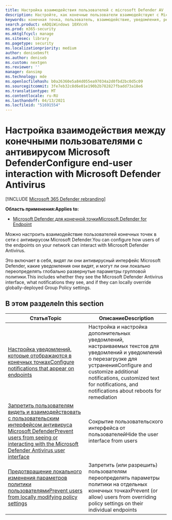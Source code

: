 ```yaml
---
title: Настройка взаимодействия пользователей с microsoft Defender AV
description: Настройте, как конечные пользователи взаимодействуют с Microsoft Defender AV, какие уведомления они видят и могут ли они переопределять параметры.
keywords: конечная точка, пользователь, взаимодействие, уведомления, режим блокировки пользовательского интерфейса, режим безголовые, интерфейс скрыть
search.product: eADQiWindows 10XVcnh
ms.prod: m365-security
ms.mktglfcycl: manage
ms.sitesec: library
ms.pagetype: security
ms.localizationpriority: medium
author: denisebmsft
ms.author: deniseb
ms.custom: nextgen
ms.reviewer: ''
manager: dansimp
ms.technology: mde
ms.openlocfilehash: b0a26360e5a84d055ea97034a2d0fbd2bc0d5c09
ms.sourcegitcommit: 3fe7eb32c8d6e01e190b2b782827fbadd73a18e6
ms.translationtype: MT
ms.contentlocale: ru-RU
ms.lasthandoff: 04/13/2021
ms.locfileid: "51691554"
---
```

# <a name="configure-end-user-interaction-with-microsoft-defender-antivirus"></a><span data-ttu-id="df372-104">Настройка взаимодействия между конечными пользователями с антивирусом Microsoft Defender</span><span class="sxs-lookup"><span data-stu-id="df372-104">Configure end-user interaction with Microsoft Defender Antivirus</span></span>

[!INCLUDE [Microsoft 365 Defender rebranding](../../includes/microsoft-defender.md)]


<span data-ttu-id="df372-105">**Область применения:**</span><span class="sxs-lookup"><span data-stu-id="df372-105">**Applies to:**</span></span>

- [<span data-ttu-id="df372-106">Microsoft Defender для конечной точки</span><span class="sxs-lookup"><span data-stu-id="df372-106">Microsoft Defender for Endpoint</span></span>](/microsoft-365/security/defender-endpoint/)

<span data-ttu-id="df372-107">Можно настроить взаимодействие пользователей конечных точек в сети с антивирусом Microsoft Defender.</span><span class="sxs-lookup"><span data-stu-id="df372-107">You can configure how users of the endpoints on your network can interact with Microsoft Defender Antivirus.</span></span>

<span data-ttu-id="df372-108">Это включает в себя, видят ли они антивирусный интерфейс Microsoft Defender, какие уведомления они видят, и могут ли они локально переопределять глобально развернутые параметры групповой политики.</span><span class="sxs-lookup"><span data-stu-id="df372-108">This includes whether they see the Microsoft Defender Antivirus interface, what notifications they see, and if they can locally override globally-deployed Group Policy settings.</span></span>

## <a name="in-this-section"></a><span data-ttu-id="df372-109">В этом разделе</span><span class="sxs-lookup"><span data-stu-id="df372-109">In this section</span></span>

<span data-ttu-id="df372-110">Статья</span><span class="sxs-lookup"><span data-stu-id="df372-110">Topic</span></span> | <span data-ttu-id="df372-111">Описание</span><span class="sxs-lookup"><span data-stu-id="df372-111">Description</span></span> 
---|---
[<span data-ttu-id="df372-112">Настройка уведомлений, которые отображаются в конечных точках</span><span class="sxs-lookup"><span data-stu-id="df372-112">Configure notifications that appear on endpoints</span></span>](configure-notifications-microsoft-defender-antivirus.md) | <span data-ttu-id="df372-113">Настройка и настройка дополнительных уведомлений, настраиваемых текстов для уведомлений и уведомлений о перезагрузке для устранения</span><span class="sxs-lookup"><span data-stu-id="df372-113">Configure and customize additional notifications, customized text for notifications, and notifications about reboots for remediation</span></span>
[<span data-ttu-id="df372-114">Запретить пользователям видеть и взаимодействовать с пользовательским интерфейсом антивируса Microsoft Defender</span><span class="sxs-lookup"><span data-stu-id="df372-114">Prevent users from seeing or interacting with the Microsoft Defender Antivirus user interface</span></span>](prevent-end-user-interaction-microsoft-defender-antivirus.md) | <span data-ttu-id="df372-115">Сокрытие пользовательского интерфейса от пользователей</span><span class="sxs-lookup"><span data-stu-id="df372-115">Hide the user interface from users</span></span>
[<span data-ttu-id="df372-116">Предотвращение локального изменения параметров политики пользователями</span><span class="sxs-lookup"><span data-stu-id="df372-116">Prevent users from locally modifying policy settings</span></span>](configure-local-policy-overrides-microsoft-defender-antivirus.md) | <span data-ttu-id="df372-117">Запретить (или разрешить) пользователям переопределять параметры политики на отдельных конечных точках</span><span class="sxs-lookup"><span data-stu-id="df372-117">Prevent (or allow) users from overriding policy settings on their individual endpoints</span></span>
